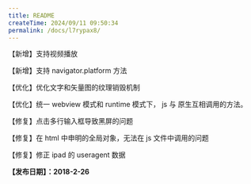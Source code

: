 ```yaml
---
title: README
createTime: 2024/09/11 09:50:34
permalink: /docs/l7rypax8/
---
```

【新增】支持视频播放

【新增】支持 navigator.platform 方法

【优化】优化文字和矢量图的纹理销毁机制

【优化】统一 webview 模式和 runtime 模式下， js 与 原生互相调用的方法。

【修复】点击多行输入框导致黑屏的问题

【修复】在 html 中申明的全局对象，无法在 js 文件中调用的问题

【修复】修正 ipad 的 useragent 数据

**【发布日期】：2018-2-26**